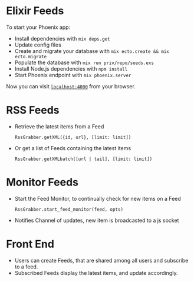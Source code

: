 # Elixir Feeds

To start your Phoenix app:

  * Install dependencies with `mix deps.get`
  * Update config files
  * Create and migrate your database with `mix ecto.create && mix ecto.migrate`
  * Populate the database with `mix run priv/repo/seeds.exs`
  * Install Node.js dependencies with `npm install`
  * Start Phoenix endpoint with `mix phoenix.server`

Now you can visit [`localhost:4000`](http://localhost:4000) from your browser.

# RSS Feeds

* Retrieve the latest items from a Feed
  ```
  RssGrabber.getXML({id, url}, [limit: limit])  
  ```
* Or get a list of Feeds containing the latest items
  ```
  RssGrabber.getXMLbatch([url | tail], [limit: limit])
  ```
  
# Monitor Feeds

* Start the Feed Monitor, to continually check for new items on a Feed
    ```
    RssGrabber.start_feed_monitor(feed, opts)
    ```
* Notifies Channel of updates, new item is broadcasted to a js socket


# Front End

* Users can create Feeds, that are shared among all users and subscribe to a feed.
* Subscribed Feeds display the latest items, and update accordingly.
